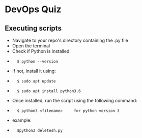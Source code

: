 # DevOps Quiz
 ## Executing scripts
- Navigate to your repo's directory containing the .py file
- Open the terminal
- Check if Python is installed:
-       $ python --version
- If not, install it using:
-       $ sudo apt update
-       $ sudo apt install python3.6
- Once installed, run the script using the following command:  
-       $ python3 <filename>     for python version 3  
- example:
-       $python3 deletesh.py
